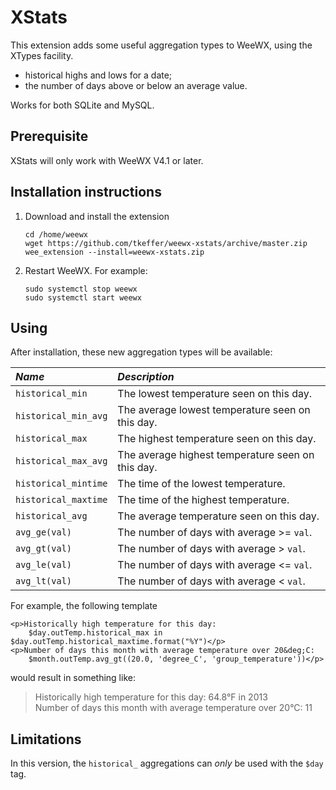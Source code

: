 # XStats
This extension adds some useful aggregation types to WeeWX, using the XTypes facility. 
 - historical highs and lows for a date;
 - the number of days above or below an average value. 
 
Works for both SQLite and MySQL.

## Prerequisite
XStats will only work with WeeWX V4.1 or later. 

## Installation instructions

1. Download and install the extension

    ```shell
    cd /home/weewx
    wget https://github.com/tkeffer/weewx-xstats/archive/master.zip
    wee_extension --install=weewx-xstats.zip
    ```
2. Restart WeeWX. For example:

   ```shell
   sudo systemctl stop weewx
   sudo systemctl start weewx
   ```

## Using
After installation, these new aggregation types will be available:

| *Name*                | *Description*                                    |
|:----------------------|:-------------------------------------------------|
| `historical_min`      | The lowest temperature seen on this day.         |
| `historical_min_avg`  | The average lowest temperature seen on this day. |
| `historical_max`      | The highest temperature seen on this day.        |
| `historical_max_avg`  | The average highest temperature seen on this day.|
| `historical_mintime`  | The time of the lowest temperature.              |
| `historical_maxtime`  | The time of the highest temperature.             |
| `historical_avg`      | The average temperature seen on this day.        |
| `avg_ge(val)`         | The number of days with average >= `val`.        |
| `avg_gt(val)`         | The number of days with average > `val`.         |
| `avg_le(val)`         | The number of days with average <= `val`.        |
| `avg_lt(val)`         | The number of days with average < `val`.         |

For example, the following template

    <p>Historically high temperature for this day: 
        $day.outTemp.historical_max in $day.outTemp.historical_maxtime.format("%Y")</p>
    <p>Number of days this month with average temperature over 20&deg;C:
        $month.outTemp.avg_gt((20.0, 'degree_C', 'group_temperature'))</p> 
    
would result in something like:

>Historically high temperature for this day: 64.8°F in 2013<br/>
Number of days this month with average temperature over 20°C: 11

## Limitations
In this version, the `historical_` aggregations can *only* be used with the `$day` tag. 

